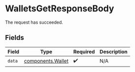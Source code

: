 # WalletsGetResponseBody

The request has succeeded.


## Fields

| Field                                                  | Type                                                   | Required                                               | Description                                            |
| ------------------------------------------------------ | ------------------------------------------------------ | ------------------------------------------------------ | ------------------------------------------------------ |
| `data`                                                 | [components.Wallet](../../models/components/wallet.md) | :heavy_check_mark:                                     | N/A                                                    |
